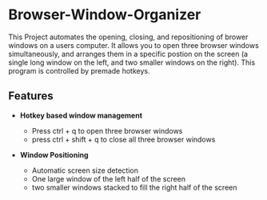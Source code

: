 # Browser-Window-Organizer
This Project automates the opening, closing, and repositioning of brower windows on a users computer. It allows you to open three browser windows simultaneously, and arranges them in a specific postion on the screen (a single long window on the left, and two smaller windows on the right). This program is controlled by premade hotkeys.

## Features
- **Hotkey based window management**
  - Press ctrl + q to open three browser windows
  - press ctrl + shift + q to close all three browser windows

- **Window Positioning**
  - Automatic screen size detection
  - One large window of the left half of the screen
  - two smaller windows stacked to fill the right half of the screen
  
